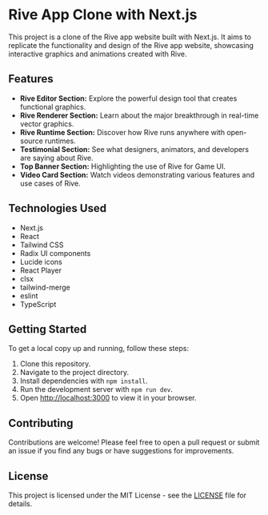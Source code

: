 
# Rive App Clone with Next.js

This project is a clone of the Rive app website built with Next.js. It aims to replicate the functionality and design of the Rive app website, showcasing interactive graphics and animations created with Rive.

## Features

- **Rive Editor Section:** Explore the powerful design tool that creates functional graphics.
- **Rive Renderer Section:** Learn about the major breakthrough in real-time vector graphics.
- **Rive Runtime Section:** Discover how Rive runs anywhere with open-source runtimes.
- **Testimonial Section:** See what designers, animators, and developers are saying about Rive.
- **Top Banner Section:** Highlighting the use of Rive for Game UI.
- **Video Card Section:** Watch videos demonstrating various features and use cases of Rive.

## Technologies Used

- Next.js
- React
- Tailwind CSS
- Radix UI components
- Lucide icons
- React Player
- clsx
- tailwind-merge
- eslint
- TypeScript

## Getting Started

To get a local copy up and running, follow these steps:

1. Clone this repository.
2. Navigate to the project directory.
3. Install dependencies with `npm install`.
4. Run the development server with `npm run dev`.
5. Open [http://localhost:3000](http://localhost:3000) to view it in your browser.

## Contributing

Contributions are welcome! Please feel free to open a pull request or submit an issue if you find any bugs or have suggestions for improvements.

## License

This project is licensed under the MIT License - see the [LICENSE](LICENSE) file for details.

